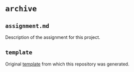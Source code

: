 # `archive`

## `assignment.md`

Description of the assignment for this project.

## `template`

Original [template](https://github.com/neuefische/ds-eda-project-template) from which this repository was generated.
